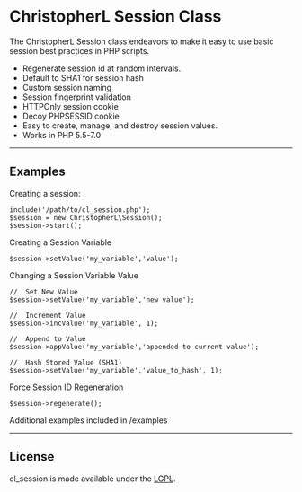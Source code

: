 # ChristopherL Session Class

The ChristopherL Session class endeavors to make it easy to use basic session best practices in PHP scripts.

* Regenerate session id at random intervals.
* Default to SHA1 for session hash
* Custom session naming
* Session fingerprint validation
* HTTPOnly session cookie
* Decoy PHPSESSID cookie
* Easy to create, manage, and destroy session values.
* Works in PHP 5.5-7.0

----
## Examples

Creating a session:
```
include('/path/to/cl_session.php');
$session = new ChristopherL\Session();
$session->start();
```

Creating a Session Variable
```
$session->setValue('my_variable','value');
```

Changing a Session Variable Value
```
//  Set New Value
$session->setValue('my_variable','new value');

//  Increment Value
$session->incValue('my_variable', 1);

//  Append to Value
$session->appValue('my_variable','appended to current value');

//  Hash Stored Value (SHA1)
$session->setValue('my_variable','value_to_hash', 1);
```

Force Session ID Regeneration
```
$session->regenerate();
```

Additional examples included in /examples

----
## License
cl_session is made available under the [LGPL](http://www.gnu.org/licenses/lgpl-2.1.html).